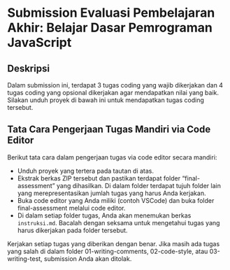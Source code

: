 # Submission Evaluasi Pembelajaran Akhir: Belajar Dasar Pemrograman JavaScript

## Deskripsi
Dalam submission ini, terdapat 3 tugas coding yang wajib dikerjakan dan 4 tugas coding yang opsional dikerjakan agar mendapatkan nilai yang baik. Silakan unduh proyek di bawah ini untuk mendapatkan tugas coding tersebut.

## Tata Cara Pengerjaan Tugas Mandiri via Code Editor
Berikut tata cara dalam pengerjaan tugas via code editor secara mandiri:
- Unduh proyek yang tertera pada tautan di atas.
- Ekstrak berkas ZIP tersebut dan pastikan terdapat folder “final-assessment” yang dihasilkan. Di dalam folder terdapat tujuh folder lain yang merepresentasikan jumlah tugas yang harus Anda kerjakan.
- Buka code editor yang Anda miliki (contoh VSCode) dan buka folder final-assessment melalui code editor.
- Di dalam setiap folder tugas, Anda akan menemukan berkas `instruksi.md`. Bacalah dengan seksama untuk mengetahui tugas yang harus dikerjakan pada folder tersebut.

Kerjakan setiap tugas yang diberikan dengan benar. Jika masih ada tugas yang salah di dalam folder 01-writing-comments, 02-code-style, atau 03-writing-test, submission Anda akan ditolak.
